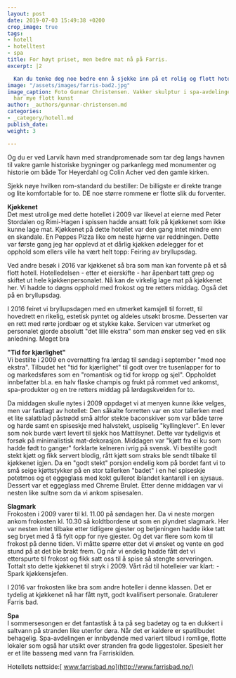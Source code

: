 ```yaml
---
layout: post
date: 2019-07-03 15:49:38 +0200
crop_image: true
tags:
- hotell
- hotelltest
- spa
title: For høyt priset, men bedre mat nå på Farris.
excerpt: |2

  Kan du tenke deg noe bedre enn å sjekke inn på et rolig og flott hotell i strandkanten hvor du kan både se og høre bølgene slå mot stranden. Ingen lyd av biler, trafikk og folk, bare bølgene som slår mot stranden: Forbrukertest: Farris Bad spa hotell i Larvik: Flott hotell på stranden som blir dyrere og dyrere å bo på. Vi sammenlikner i denne testen to like besøk i 2009 og 2016.
image: "/assets/images/farris-bad2.jpg"
image_caption: Foto Gunnar Christensen. Vakker skulptur i spa-avdelingen. Hotellet
  har mye flott kunst
author: _authors/gunnar-christensen.md
categories:
- _category/hotell.md
publish_date: 
weight: 3

---
```

Og du er ved Larvik havn med strandpromenade som tar deg langs havnen til vakre gamle historiske bygninger og parkanlegg med monumenter og historie om både Tor Heyerdahl og Colin Acher ved den gamle kirken. 

Sjekk nøye hvilken rom-standard du bestiller: De billigste er direkte trange og lite komfortable for to. DE noe større rommene er flotte slik du forventer.

**Kjøkkenet**  
Det mest utrolige med dette hotellet i 2009 var likevel at eierne med Peter Stordalen og Rimi-Hagen i spissen hadde ansatt folk på kjøkkenet som ikke kunne lage mat. Kjøkkenet på dette hotellet var den gang intet mindre enn en skandale. En Peppes Pizza like om neste hjørne var reddningen. Dette var første gang jeg har opplevd at et dårlig kjøkken ødelegger for et opphold som ellers ville ha vært helt topp: Feiring av bryllupsdag.

Ved andre besøk i 2016 var kjøkkenet så bra som man kan forvente på et så flott hotell. Hotelledelsen - etter et eierskifte - har åpenbart tatt grep og skiftet ut hele kjøkkenpersonalet. Nå kan de virkelig lage mat på kjøkkenet her. Vi hadde to døgns opphold med frokost og tre retters middag. Også det på en bryllupsdag.

I 2016 feiret vi bryllupsdagen med en utmerket kamsjell til forrett, til hovedrett en rikelig, estetisk pyntet og aldeles utsøkt brosme. Desserten var en rett med rørte jordbær og et stykke kake. Servicen var utmerket og personalet gjorde absolutt "det lille ekstra" som man ønsker seg ved en slik anledning. Meget bra

**"Tid for kjærlighet"**  
Vi bestilte i 2009 en overnatting fra lørdag til søndag i september "med noe ekstra". Tilbudet het "tid for kjærlighet" til godt over tre tusenlapper for to og markedsføres som en "romantisk og tid for kropp og sjel". Oppholdet innbefatter bl.a. en halv flaske champis og frukt på rommet ved ankomst, spa-produkter og en tre retters middag på lørdagskvelden for to.

Da middagen skulle nytes i 2009 oppdaget vi at menyen kunne ikke velges, men var fastlagt av hotellet: Den såkalte forretten var en stor tallerken med et lite salatblad påstrødd små altfor stekte baconskiver som var både tørre og harde samt en spiseskje med halvstekt, uspiselig "kyllinglever". En lever som nok burde vært levert til sjekk hos Mattilsynet. Dette var tydeligvis et forsøk på minimalistisk mat-dekorasjon. Middagen var "kjøtt fra ei ku som hadde født to ganger" forklarte kelneren ivrig på svensk. Vi bestilte godt stekt kjøtt og fikk servert blodig, rått kjøtt som straks ble sendt tilbake til kjøkkenet igjen. Da en "godt stekt" porsjon endelig kom på bordet fant vi to små seige kjøttstykker på en stor tallerken "badet" i en hel spiseskje potetmos og et eggeglass med kokt gullerot iblandet kantarell i en sjysaus. Dessert var et eggeglass med Chreme Brulet. Etter denne middagen var vi nesten like sultne som da vi ankom spisesalen.

**Slagmark**  
Frokosten i 2009 varer til kl. 11.00 på søndagen her. Da vi neste morgen ankom frokosten kl. 10.30 så koldtbordene ut som en plyndret slagmark. Her var nesten intet tilbake etter tidligere gjester og betjeningen hadde ikke tatt seg bryet med å få fylt opp for nye gjester. Og det var flere som kom til frokost på denne tiden. Vi måtte spørre etter det vi ønsket og vente en god stund på at det ble brakt frem. Og når vi endelig hadde fått det vi etterspurte til frokost og fikk satt oss til å spise så stengte serveringen.  
Tottalt sto dette kjøkkenet til stryk i 2009. Vårt råd til hotelleier var klart: - Spark kjøkkensjefen.

I 2016 var frokosten like bra som andre hoteller i denne klassen. Det er tydelig at kjøkkenet nå har fått nytt, godt kvalifisert personale. Gratulerer Farris bad.

**Spa**  
I sommersesongen er det fantastisk å ta på seg badetøy og ta en dukkert i saltvann på stranden like utenfor døra. Når det er kaldere er spatilbudet behagelig. Spa-avdelingen er innbydende med variert tilbud i romlige, flotte lokaler som også har utsikt over stranden fra gode liggestoler. Spesielt her er et lite basseng med vann fra Farriskilden.

Hotellets nettside:[ www.farrisbad.no](http://www.farrisbad.no/)